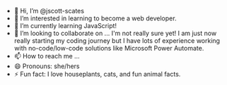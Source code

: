- 👋 Hi, I’m @jscott-scates
- 👀 I’m interested in learning to become a web developer. 
- 🌱 I’m currently learning JavaScript!
- 💞️ I’m looking to collaborate on ... I'm not really sure yet! I am just now really starting my coding journey but I have lots of experience working with no-code/low-code solutions like Microsoft Power Automate.
- 📫 How to reach me ...
- 😄 Pronouns: she/hers
- ⚡ Fun fact: I love houseplants, cats, and fun animal facts.

<!---
jscott-scates/jscott-scates is a ✨ special ✨ repository because its `README.md` (this file) appears on your GitHub profile.
You can click the Preview link to take a look at your changes.
--->
